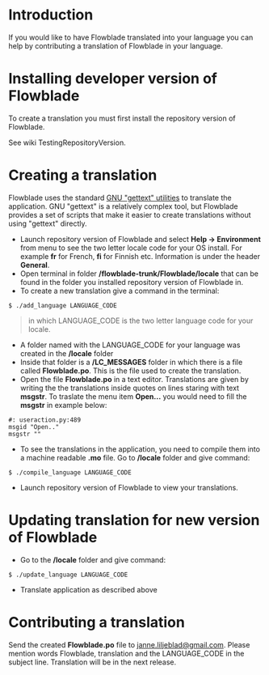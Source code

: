 # Introduction #

If you would like to have Flowblade translated into your language you can help by contributing a translation of Flowblade in your language.

# Installing developer version of Flowblade #

To create a translation you must first install the repository version of Flowblade.

See wiki TestingRepositoryVersion.

# Creating a translation #

Flowblade uses the standard [GNU "gettext" utilities](http://www.gnu.org/software/gettext/manual/gettext.html) to translate the application. GNU "gettext" is a relatively complex tool, but Flowblade provides a set of scripts that make it easier to create translations without using "gettext" directly.

  * Launch repository version of Flowblade and select **Help -> Environment** from menu to see the two letter locale code for your OS install. For example **fr** for French, **fi** for Finnish etc. Information is under the header **General**.
  * Open terminal in folder **/flowblade-trunk/Flowblade/locale** that can be found in the folder you installed repository version of Flowblade in.
  * To create a new translation give a command in the terminal:
```
$ ./add_language LANGUAGE_CODE
```
> in which LANGUAGE\_CODE is the two letter language code for your locale.
  * A folder named with the LANGUAGE\_CODE for your language was created in the **/locale** folder
  * Inside that folder is a **/LC\_MESSAGES** folder in which there is a file called **Flowblade.po**. This is the file used to create the translation.
  * Open the file **Flowblade.po** in a text editor. Translations are given by writing the the translations inside quotes on lines staring with text **msgstr**. To traslate the menu item **Open...** you would need to fill the **msgstr** in example below:
```
#: useraction.py:489
msgid "Open.."
msgstr ""
```
  * To see the translations in the application, you need to compile them into a machine readable **.mo** file. Go to **/locale** folder and give command:
```
$ ./compile_language LANGUAGE_CODE
```
  * Launch repository version of Flowblade to view your translations.

# Updating translation for new version of Flowblade #
  * Go to the **/locale** folder and give command:
```
$ ./update_language LANGUAGE_CODE
```
  * Translate application as described above

# Contributing a translation #
Send the created **Flowblade.po** file to janne.liljeblad@gmail.com. Please mention words Flowblade, translation and the LANGUAGE\_CODE in the subject line. Translation will be in the next release.